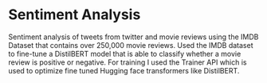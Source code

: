 # Sentiment Analysis
Sentiment analysis of tweets from twitter and movie reviews using the IMDB Dataset that contains over 250,000 movie reviews.
Used the IMDB dataset to fine-tune a DistilBERT model that is able to classify whether a movie review is positive or negative. For training I used the Trainer API which is used to optimize fine tuned Hugging face transformers like DistilBERT.
